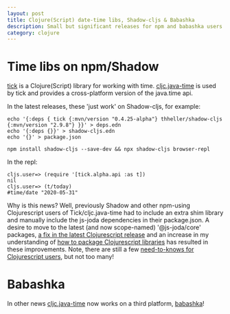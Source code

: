 ```yaml
---
layout: post
title: Clojure(Script) date-time libs, Shadow-cljs & Babashka
description: Small but significant releases for npm and babashka users
category: clojure 
---
```


# Time libs on npm/Shadow

[tick](https://github.com/juxt/tick) is a Clojure(Script) library for working with time. [cljc.java-time](https://github.com/henryw374/cljc.java-time) is used by tick and provides a cross-platform version of the java.time api. 

In the latest releases, these 'just work' on Shadow-cljs, for example:

```
echo '{:deps { tick {:mvn/version "0.4.25-alpha"} thheller/shadow-cljs {:mvn/version "2.9.8"} }}' > deps.edn
echo '{:deps {}}' > shadow-cljs.edn
echo '{}' > package.json

npm install shadow-cljs --save-dev && npx shadow-cljs browser-repl
```

In the repl:

```
cljs.user=> (require '[tick.alpha.api :as t])
nil
cljs.user=> (t/today)
#time/date "2020-05-31"

```

Why is this news? Well, previously Shadow and other npm-using Clojurescript users of Tick/cljc.java-time had to include an extra shim library and manually include the js-joda dependencies in their package.json. A desire to move to the latest (and now scope-named) '@js-joda/core' packages, [a fix in the latest Clojurescript release](https://clojure.atlassian.net/browse/CLJS-3138) and an increase in my understanding of [how to package Clojurescript libraries](http://widdindustries.com/cljs-npm-libraries/) has resulted in these improvements. Note, there are still a few [need-to-knows for Clojurescript users](https://juxt.pro/tick/docs/index.html#_clojurescript), but not too many!

# Babashka

In other news [cljc.java-time](https://github.com/henryw374/cljc.java-time) now works on a third platform, [babashka](https://github.com/borkdude/babashka/)!
